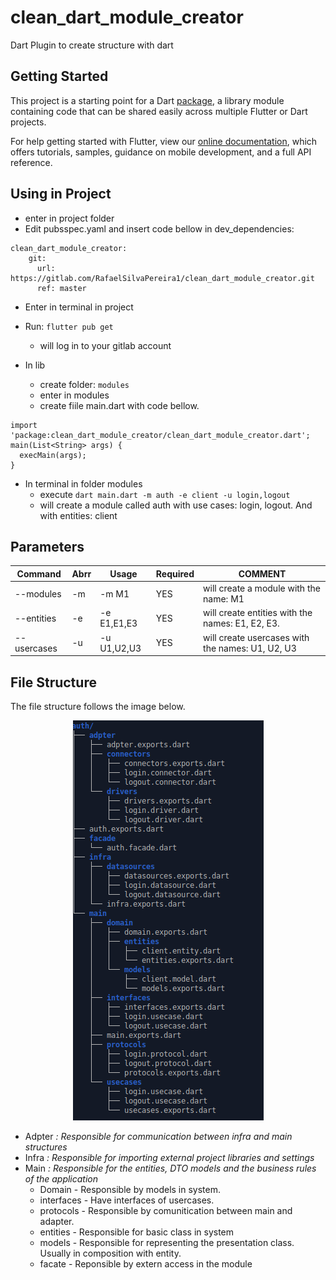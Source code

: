 # clean_dart_module_creator

Dart Plugin to create structure with dart

## Getting Started

This project is a starting point for a Dart
[package](https://flutter.dev/developing-packages/),
a library module containing code that can be shared easily across
multiple Flutter or Dart projects.

For help getting started with Flutter, view our 
[online documentation](https://flutter.dev/docs), which offers tutorials, 
samples, guidance on mobile development, and a full API reference.


## Using in Project


- enter in project folder
- Edit pubsspec.yaml and insert code bellow in dev_dependencies:

```
clean_dart_module_creator:
    git:
      url: https://gitlab.com/RafaelSilvaPereira1/clean_dart_module_creator.git
      ref: master

```
- Enter in terminal in project 
- Run: `flutter pub get`
    - will log in to your gitlab account


- In lib
    - create folder:  `modules`
    - enter in modules
    - create fiile main.dart with code bellow.
```
import 'package:clean_dart_module_creator/clean_dart_module_creator.dart';
main(List<String> args) {
  execMain(args);
}
```

- In terminal in folder modules
    - execute `dart main.dart -m auth -e client -u login,logout`
    - will create a module called auth with use cases: login, logout. And with entities: client


## Parameters

| Command     	| Abrr 	| Usage          	| Required 	| COMMENT                                          	|
|-------------	|------	|----------------	|----------	|--------------------------------------------------	|
| --modules   	| -m   	| -m M1 	| YES      	| will create a module with the name: M1  	|
| --entities  	| -e   	| -e E1,E1,E3    	| YES      	| will create entities with the names: E1, E2, E3. 	|
| --usercases 	| -u   	| -u U1,U2,U3    	| YES      	| will create usercases with the names: U1, U2, U3 	|


## File Structure


The file structure follows the image below.
<p align="center">
  <img  src="images/structure.png">
</p>



- Adpter *: Responsible for communication between infra and main structures*
- Infra *: Responsible for importing external project libraries and settings*
- Main *: Responsible for the entities, DTO models and the business rules of the application*
  - Domain - Responsible by models in system.
  - interfaces - Have interfaces of usercases.
  - protocols - Responsible by comunitication between main and adapter.
  - entities - Responsible for basic class in system
  - models - Responsible for representing the presentation class. Usually in composition with entity.
  - facate - Reponsible by extern access in the module

